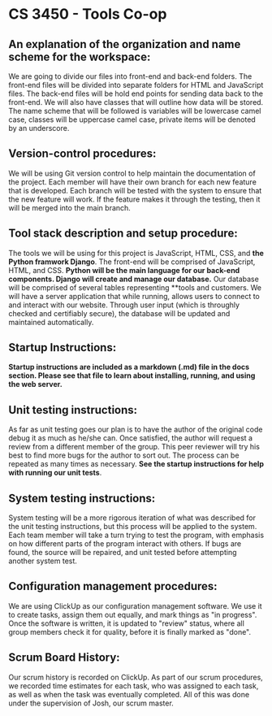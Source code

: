 # CS 3450 - Tools Co-op


## An explanation of the organization and name scheme for the workspace:

We are going to divide our files into front-end and back-end folders. The front-end files will be divided into separate folders for HTML and JavaScript files. The back-end files will be hold end points for sending data back to the front-end. We will also have classes that will outline how data will be stored. The name scheme that will be followed is variables will be lowercase camel case, classes will be uppercase camel case, private items will be denoted by an underscore.  

## Version-control procedures:

We will be using Git version control to help maintain the documentation of the project. Each member will have their own branch for each new feature that is developed. Each branch will be tested with the system to ensure that the new feature will work. If the feature makes it through the testing, then it will be merged into the main branch.

## Tool stack description and setup procedure:

The tools we will be using for this project is JavaScript, HTML, CSS, and **the Python framwork Django**. The front-end will be comprised of JavaScript, HTML, and CSS. **Python will be the main language for our back-end components. Django will create and manage our database.** Our database will be comprised of several tables representing **tools and customers.  We will have a server application that while running, allows users to connect to and interact with our website.  Through user input (which is throughly checked and certifiably secure), the database will be updated and maintained automatically.

## Startup Instructions:

**Startup instructions are included as a markdown (.md) file in the docs section.  Please see that file to learn about installing, running, and using the web server.**

## Unit testing instructions:

As far as unit testing goes our plan is to have the author of the original code debug it as much as he/she can. Once satisfied, the author will request a review from a different member of the group. This peer reviewer will try his best to find more bugs for the author to sort out. The process can be repeated as many times as necessary. **See the startup instructions for help with running our unit tests**.

## System testing instructions:

System testing will be a more rigorous iteration of what was described for the unit testing instructions, but this process will be applied to the system. Each team member will take a turn trying to test the program, with emphasis on how different parts of the program interact with others. If bugs are found, the source will be repaired, and unit tested before attempting another system test.

## Configuration management procedures:

We are using ClickUp as our configuration management software.  We use it to create tasks, assign them out equally, and mark things as "in progress".  Once the software is written, it is updated to "review" status, where all group members check it for quality, before it is finally marked as "done".

## Scrum Board History:

Our scrum history is recorded on ClickUp.  As part of our scrum procedures, we recorded time estimates for each task, who was assigned to each task, as well as when the task was eventually completed.  All of this was done under the supervision of Josh, our scrum master.
